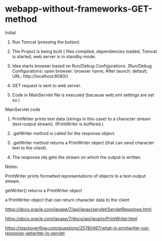 # webapp-without-frameworks-GET-method


Initial

1. Run Tomcat (pressing the button).

2. The Project is being built ( files compiled, dependencies loaded, Tomcat is started, web server is in standby mode.

3. Idea starts browser based on Run/Debug Configurations.
    (Run/Debug Configurations: open browser: browser name; After launch: default; URL: http://localhost:8080/)
    
4. GET request is sent to web server.

5. Code in MainServlet file is executed (because web.xml settings are set so.)


MainServlet code

1. PrintWriter prints text data (strings in this case) to a character stream (text-output stream). 
    (PrintWriter is buffered.)

2. .getWriter method is called for the response object.

3. .getWriter method returns a PrintWriter object (that can send character text to the client).   

4. The response obj gets the stream on which the output is written.




Notes:

PrintWriter prints formatted representations of objects to a text-output stream.

getWriter() returns a PrintWriter object

a PrintWriter object that can return character data to the client

https://docs.oracle.com/javaee/7/api/javax/servlet/ServletResponse.html

https://docs.oracle.com/javase/7/docs/api/java/io/PrintWriter.html

https://stackoverflow.com/questions/25780467/what-is-printwriter-out-response-getwriter-in-servlet
